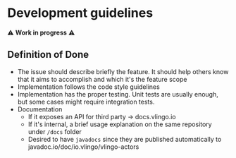 # Development guidelines

:warning: __Work in progress__ :warning:

## Definition of Done

- The issue should describe briefly the feature. It should help others know that it aims to accomplish and which it's the feature scope
- Implementation follows the code style guidelines
- Implementation has the proper testing. Unit tests are usually enough, but some cases might require integration tests.
- Documentation
  - If it exposes an API for third party → docs.vlingo.io
  - If it's internal, a brief usage explanation on the same repository under `/docs` folder
  - Desired to have `javadocs` since they are published automatically to javadoc.io/doc/io.vlingo/vlingo-actors